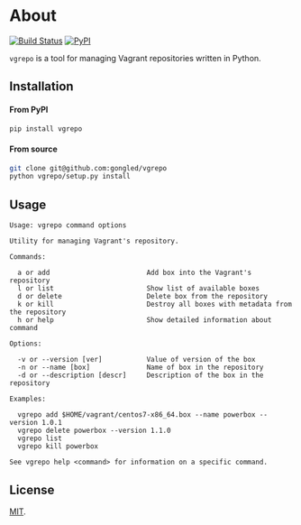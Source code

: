 # About

[![Build Status](https://travis-ci.org/gongled/vgrepo.svg?branch=master)](https://travis-ci.org/gongled/vgrepo)
[![PyPI](https://img.shields.io/pypi/v/vgrepo.svg)]()

`vgrepo` is a tool for managing Vagrant repositories written in Python.

## Installation

#### From PyPI

```bash
pip install vgrepo
```

#### From source

```bash
git clone git@github.com:gongled/vgrepo
python vgrepo/setup.py install
```

## Usage

```
Usage: vgrepo command options

Utility for managing Vagrant's repository.

Commands:

  a or add                        Add box into the Vagrant's repository
  l or list                       Show list of available boxes
  d or delete                     Delete box from the repository
  k or kill                       Destroy all boxes with metadata from the repository
  h or help                       Show detailed information about command

Options:

  -v or --version [ver]           Value of version of the box
  -n or --name [box]              Name of box in the repository
  -d or --description [descr]     Description of the box in the repository

Examples:

  vgrepo add $HOME/vagrant/centos7-x86_64.box --name powerbox --version 1.0.1
  vgrepo delete powerbox --version 1.1.0
  vgrepo list
  vgrepo kill powerbox

See vgrepo help <command> for information on a specific command.
```

## License

[MIT](LICENSE).

